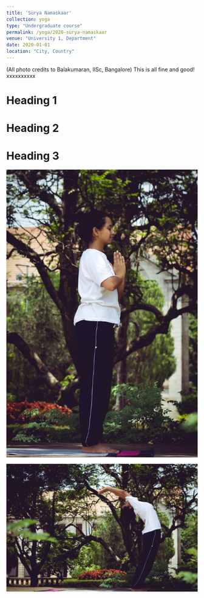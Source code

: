 ```yaml
---
title: 'Surya Namaskaar'
collection: yoga
type: "Undergraduate course"
permalink: /yoga/2020-surya-namaskaar
venue: "University 1, Department"
date: 2020-01-01
location: "City, Country"
---
```


(All photo credits to Balakumaran, IISc, Bangalore) 
This is all fine and good!
xxxxxxxxxx



Heading 1
======

Heading 2
======

Heading 3
======


![alt text](/images/blog_images/yoga_portfolio/IMG_1365.jpg)<br/> 

![alt text](/images/blog_images/yoga_portfolio/IMG_1366.jpg)<br/> 
